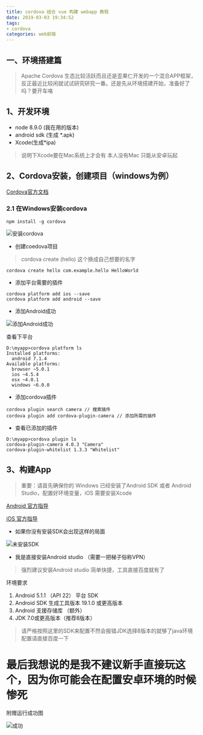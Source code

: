 ```yaml
---
title: cordova 结合 vue 构建 webapp 教程
date: 2019-03-03 19:34:52
tags: 
- cordova
categories: web前端
---
```

## 一、环境搭建篇

> Apache Cordova 生态比较活跃而且还是歪果仁开发的一个混合APP框架，反正最近比较闲就试试研究研究一番。还是先从环境搭建开始，准备好了吗？要开车咯

## 1、开发环境
* node 8.9.0 (我在用的版本)
* android sdk (生成 *.apk)
* Xcode(生成*ipa)

>说明下Xcode要在Mac系统上才会有 本人没有Mac 只能从安卓玩起

## 2、Cordova安装，创建项目（windows为例）

[Cordova官方文档](https://cordova.apache.org/docs/zh-cn/8.x/guide/cli/index.html)

  ### 2.1 在Windows安装cordova
  ```shell
  npm install -g cordova
  ```
![安装cordova](/images/20190303/20190303152801.png)

* 创建coedova项目
> cordova create (hello) 这个换成自己想要的名字 
```shell
cordova create hello com.example.hello HelloWorld
```
* 添加平台需要的插件
```shell
cordova platform add ios --save
cordova platform add android --save
```
* 添加Android成功

![添加Android成功](/images/20190303/20190303153825.png)

查看下平台

```shell
D:\myapp>cordova platform ls
Installed platforms:
  android 7.1.4
Available platforms:
  browser ~5.0.1
  ios ~4.5.4
  osx ~4.0.1
  windows ~6.0.0
```

* 添加cordova插件

```shell
cordova plugin search camera // 搜索插件
cordova plugin add cordova-plugin-camera // 添加所需的插件
```

* 查看已添加的插件

```shell
D:\myapp>cordova plugin ls
cordova-plugin-camera 4.0.3 "Camera"
cordova-plugin-whitelist 1.3.3 "Whitelist"
```
## 3、构建App

>重要：请首先确保你的 Windows 已经安装了Android SDK 或者 Android Studio，配置好环境变量，iOS 需要安装Xcode

[Android 官方指导](https://cordova.apache.org/docs/en/latest/guide/platforms/android/index.html)

[iOS 官方指导](https://cordova.apache.org/docs/en/latest/guide/platforms/ios/index.html)

* 如果你没有安装SDK会出现这样的局面

![未安装SDK](/images/20190303/20190303155903.png)

* 我是直接安装Android studio （需要一把梯子俗称VPN）

> 强烈建议安装Android studio 简单快捷，工具直接百度就有了

环境要求

1. Android 5.1.1 （API 22） 平台 SDK
2. Android SDK 生成工具版本 19.1.0 或更高版本
3. Android 支援存储库 （额外）
4. JDK 7.0或更高版本（推荐8版本）

> 请严格按照这里的SDK来配置不然会报错JDK选择8版本的就够了java环境配置请直接百度一下

# 最后我想说的是我不建议新手直接玩这个，因为你可能会在配置安卓环境的时候惨死
附赠运行成功图

![成功](/images/20190303/20190303175102.png)